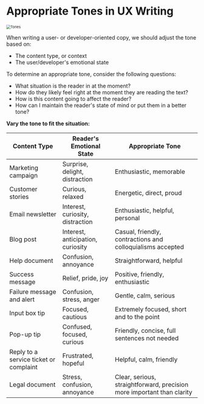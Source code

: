 # Appropriate Tones in UX Writing  



<img src="https://i0.wp.com/expresswriters.com/wp-content/uploads/2019/10/header-6.jpg?resize=2048%2C716&ssl=1" alt="Tones" title="Tones" style="zoom:67%;" />



When writing a user- or developer-oriented copy, we should adjust the tone based on:

- The content type, or context  
- The user/developer's emotional state



To determine an appropriate tone, consider the following questions:  

- What situation is the reader in at the moment?  
- How do they likely feel right at the moment they are reading the text?  
- How is this content going to affect the reader?  
- How can I maintain the reader's state of mind or put them in a better tone?  



**Vary the tone to fit the situation:**

| Content Type                           | Reader's Emotional State          | Appropriate Tone                                             |
| -------------------------------------- | --------------------------------- | ------------------------------------------------------------ |
| Marketing campaign                     | Surprise, delight, distraction    | Enthusiastic, memorable                                      |
| Customer stories                       | Curious, relaxed                  | Energetic, direct, proud                                     |
| Email newsletter                       | Interest, curiosity, distraction  | Enthusiastic, helpful, personal                              |
| Blog post                              | Interest, anticipation, curiosity | Casual, friendly, contractions and colloquialisms accepted   |
| Help document                          | Confusion, annoyance              | Straightforward, helpful                                     |
| Success message                        | Relief, pride, joy                | Positive, friendly, enthusiastic                             |
| Failure message and alert              | Confusion, stress, anger          | Gentle, calm, serious                                        |
| Input box tip                          | Focused, cautious                 | Extremely focused, short and to the point                    |
| Pop-up tip                             | Confused, focused, curious        | Friendly, concise, full sentences not needed                 |
| Reply to a service ticket or complaint | Frustrated, hopeful               | Helpful, calm, friendly                                      |
| Legal document                         | Stress, confusion, annoyance      | Clear, serious, straightforward, precision more important than clarity |

